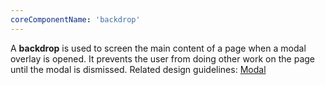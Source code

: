 ```yaml
---
coreComponentName: 'backdrop'
---
```

A **backdrop** is used to screen the main content of a page when a modal overlay is opened. It prevents the user from doing other work on the page until the modal is dismissed. Related design guidelines: [Modal](/design-guidelines/usage-and-behavior/modal)
